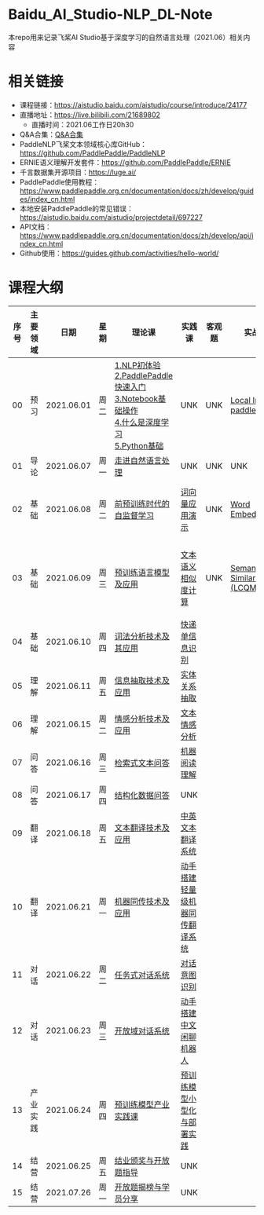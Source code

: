 # Baidu_AI_Studio-NLP_DL-Note

本repo用来记录飞桨AI Studio基于深度学习的自然语言处理（2021.06）相关内容

# 相关链接

- 课程链接：https://aistudio.baidu.com/aistudio/course/introduce/24177
- 直播地址：https://live.bilibili.com/21689802
  - 直播时间：2021.06工作日20h30
- Q&A合集：[Q&A合集](./QA.md)
- PaddleNLP飞桨文本领域核心库GitHub：https://github.com/PaddlePaddle/PaddleNLP
- ERNIE语义理解开发套件：https://github.com/PaddlePaddle/ERNIE
- 千言数据集开源项目：https://luge.ai/
- PaddlePaddle使用教程：https://www.paddlepaddle.org.cn/documentation/docs/zh/develop/guides/index_cn.html
- 本地安装PaddlePaddle的常见错误：https://aistudio.baidu.com/aistudio/projectdetail/697227
- API文档：https://www.paddlepaddle.org.cn/documentation/docs/zh/develop/api/index_cn.html
- Github使用：https://guides.github.com/activities/hello-world/

# 课程大纲

| 序号| 主要领域 | 日期 | 星期 | 理论课 | 实践课 | 客观题 | 实战题 | Bonus |
| --- | --- | --- | --- | --- | --- | --- | --- | --- |
| 00 | 预习 | 2021.06.01 | 周二 | [1.NLP初体验](./ppt_notes/00_1_NLP初体验.md)<br />[2.PaddlePaddle快速入门](./ppt_notes/00_2_PaddlePaddle快速入门.ipynb)<br />[3.Notebook基础操作](./ppt_notes/00_3_Notebook基础操作.ipynb)<br />[4.什么是深度学习](./ppt_notes/00_4_什么是深度学习.ipynb)<br />[5.Python基础](./ppt_notes/00_5_Python基础.md) | UNK | UNK | [Local Install paddlepaddle](./homework/0_预习作业_本地安装paddlepaddle.md) | UNK |
| 01 | 导论 | 2021.06.07 | 周一 | [走进自然语言处理](./ppt_notes/01_走进自然语言处理.md) | UNK | UNK | UNK | UNK |
| 02 | 基础 | 2021.06.08 | 周二 | [前预训练时代的自监督学习]() | [词向量应用演示](./ppt_notes/02_词向量应用演示.md) | UNK | [Word Embedding](./homework/02_wordEmbedding.ipynb) | [seq2vec是什么? 瞧瞧怎么用它做情感分析](./ppt_notes/02_seq2vec是什么_瞧瞧怎么用它做情感分析.md) |
| 03 | 基础 | 2021.06.09 | 周三 | [预训练语言模型及应用]() | [文本语义相似度计算](./ppt_notes/03_文本语义相似度计算.ipynb) | UNK | [Semantic Similarity (LCQMC)](./homework/03_semanticSimilarity.ipynb) | [BQ Corpus](./data/homework03/bonus/bq_corpus.zip) + [PAWS-X (中文)](./data/homework03/bonus/paws-x-zh.zip) + 优化模型 |
| 04 | 基础 | 2021.06.10 | 周四 | [词法分析技术及其应用]() | [快递单信息识别]() |
| 05 | 理解 | 2021.06.11 | 周五 | [信息抽取技术及应用]() | [实体关系抽取]() |
| 06 | 理解 | 2021.06.15 | 周二 | [情感分析技术及应用]() | [文本情感分析]() |
| 07 | 问答 | 2021.06.16 | 周三 | [检索式文本问答]() | [机器阅读理解]() |
| 08 | 问答 | 2021.06.17 | 周四 | [结构化数据问答]() | UNK |
| 09 | 翻译 | 2021.06.18 | 周五 | [文本翻译技术及应用]() | [中英文本翻译系统]() |
| 10 | 翻译 | 2021.06.21 | 周一 | [机器同传技术及应用]() | [动手搭建轻量级机器同传翻译系统]() |
| 11 | 对话 | 2021.06.22 | 周二 | [任务式对话系统]() | [对话意图识别]() |
| 12 | 对话 | 2021.06.23 | 周三 | [开放域对话系统]() | [动手搭建中文闲聊机器人]() |
| 13 | 产业实践 | 2021.06.24 | 周四 | [预训练模型产业实践课]() | [预训练模型小型化与部署实践]() |
| 14 | 结营 | 2021.06.25 | 周五 | [结业颁奖与开放题指导]() | UNK |
| 15 | 结营 | 2021.07.26 | 周一 | [开放题揭榜与学员分享]() | UNK |
